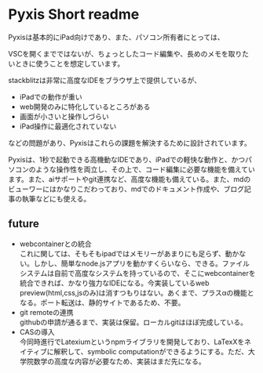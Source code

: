 # Pyxis Short readme
Pyxisは基本的にiPad向けであり、また、パソコン所有者にとっては、

VSCを開くまでではないが、ちょっとしたコード編集や、長めのメモを取りたいときに使うことを想定しています。

stackblitzは非常に高度なIDEをブラウザ上で提供しているが、

- iPadでの動作が重い
- web開発のみに特化しているところがある
- 画面が小さいと操作しづらい
- iPad操作に最適化されていない

などの問題があり、Pyxisはこれらの課題を解決するために設計されています。

Pyxisは、1秒で起動できる高機動なIDEであり、iPadでの軽快な動作と、かつパソコンのような操作性を両立し、その上で、コード編集に必要な機能を備えています。また、aiサポートやgit連携など、高度な機能も備えている。また、mdのビューワーにはかなりこだわっており、mdでのドキュメント作成や、ブログ記事の執筆などにも使える。

## future

- webcontainerとの統合  
  これに関しては、そもそもipadではメモリーがあまりにも足らず、動かない。しかし、簡単なnode.jsアプリを動かすくらいなら、できる。ファイルシステムは自前で高度なシステムを持っているので、そこにwebcontainerを統合できれば、かなり強力なIDEになる。今実装しているweb preview(html,css,jsのみ)は消すつもりはない。あくまで、プラスαの機能となる。ポート転送は、静的サイトであるため、不要。
- git remoteの連携  
  githubの申請が通るまで、実装は保留。ローカルgitはほぼ完成している。
- CASの導入  
  今同時進行でLatexiumというnpmライブラリを開発しており、LaTexXをネイティブに解釈して、symbolic computationができるようにする。ただ、大学院数学の高度な内容が必要なため、実装はまだ先になる。
